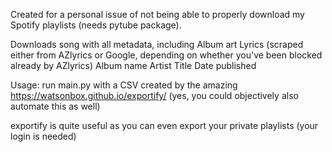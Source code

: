 Created for a personal issue of not being able to properly download my Spotify playlists (needs pytube package).

Downloads song with all metadata, including
Album art
Lyrics (scraped either from AZlyrics or Google, depending on whether you've been blocked already by AZlyrics)
Album name
Artist
Title
Date published

Usage:
run main.py with a CSV created by the amazing https://watsonbox.github.io/exportify/ (yes, you could objectively also automate this as well)

exportify is quite useful as you can even export your private playlists (your login is needed)
